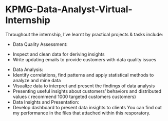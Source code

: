 # KPMG-Data-Analyst-Virtual-Internship
Throughout the internship, I’ve learnt by practical projects & tasks include:
+ Data Quality Assessment:
 - Inspect and clean data for deriving insights
 - Write updating emails to provide customers with data quality issues
+ Data Analysis:
 + Identify correlations, find patterns and apply statistical methods to analyze and mine data
 + Visualize data to interpret and present the findings of data analysis
 + Presenting useful insights about customers’ behaviors and distributed values ( recommend 1000 targeted customers customers)
+ Data Insights and Presentation:
 + Develop dashboard to present data insights to clients
You can find out my performance in the files that attached within this resporatory. 
